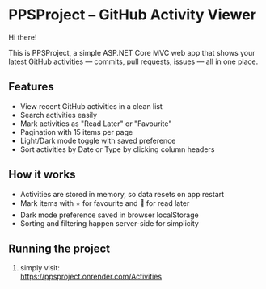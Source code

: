 # PPSProject – GitHub Activity Viewer

Hi there!

This is PPSProject, a simple ASP.NET Core MVC web app that shows your latest GitHub activities — commits, pull requests, issues — all in one place.

## Features

- View recent GitHub activities in a clean list  
- Search activities easily  
- Mark activities as "Read Later" or "Favourite"  
- Pagination with 15 items per page  
- Light/Dark mode toggle with saved preference  
- Sort activities by Date or Type by clicking column headers  

## How it works

- Activities are stored in memory, so data resets on app restart  
- Mark items with ⭐ for favourite and 📑 for read later  
- Dark mode preference saved in browser localStorage  
- Sorting and filtering happen server-side for simplicity  

## Running the project

1. simply visit:  
   https://ppsproject.onrender.com/Activities
